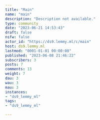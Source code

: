 ```yaml
---
title: "Main" 
name: "main"
description: "Description not available."
type: community
date: "2023-06-21 14:53:43"
draft: false
nsfw: false
actor_id: "https://ds9.lemmy.ml/c/main"
host: ds9.lemmy.ml
lastmod: "0001-01-01 00:00:00"
published: "2023-06-08 21:46:22"
subscribers: 3
posts: 7
comments: 13
weight: 7
dau: 3
wau: 3
mau: 3
instances:
- "ds9_lemmy_ml"
tags: 
- "ds9_lemmy_ml"

---
```

